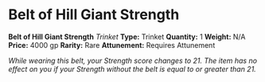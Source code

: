 # Belt of Hill Giant Strength

**Belt of Hill Giant Strength**
_Trinket_
**Type:** Trinket
**Quantity:** 1
**Weight:** N/A
**Price:** 4000 gp
**Rarity:** Rare
**Attunement:** Requires Attunement

*While wearing this belt, your Strength score changes to 21. The item has no effect on you if your Strength without the belt is equal to or greater than 21.*